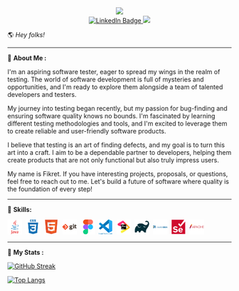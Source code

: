 


<div id="header" align="center">
  <img src="https://camo.githubusercontent.com/cae12fddd9d6982901d82580bdf321d81fb299141098ca1c2d4891870827bf17/68747470733a2f2f6d69726f2e6d656469756d2e636f6d2f6d61782f313336302f302a37513379765349765f7430696f4a2d5a2e676966" width="550"/>
</div>

<div id="badges" align="center">
  <a href="https://www.linkedin.com/in/fikretmirzaev/">
    <img src="https://img.shields.io/badge/LinkedIn-blue?style=for-the-badge&logo=linkedin&logoColor=white" alt="LinkedIn Badge"width="97.3"/>
  </a>
  <a href="https://t.me/vilfredo11">
    <img src="https://camo.githubusercontent.com/b21bbc938dd2853b37619f74c5427bb6a530fe905111880dd4d51defedc75d8f/68747470733a2f2f696d672e736869656c64732e696f2f62616467652f54656c656772616d2d626c75653f7374796c653d666f722d7468652d6261646765266c6f676f3d6c696e6b6564696e266c6f676f436f6c6f723d7768697465"width="100"/>
  </a>
  </div>


 
 :earth_americas: *Hey folks!*
 
---   
  <g-emoji class="g-emoji" alias="memo" fallback-src="https://github.githubassets.com/images/icons/emoji/unicode/1f4dd.png">📝</g-emoji>
 **About Me :**
 
I'm an aspiring software tester, eager to spread my wings in the realm of testing. The world of software development is full of mysteries and opportunities, and I'm ready to explore them alongside a team of talented developers and testers.

My journey into testing began recently, but my passion for bug-finding and ensuring software quality knows no bounds. I'm fascinated by learning different testing methodologies and tools, and I'm excited to leverage them to create reliable and user-friendly software products.

I believe that testing is an art of finding defects, and my goal is to turn this art into a craft. I aim to be a dependable partner to developers, helping them create products that are not only functional but also truly impress users.

My name is Fikret. If you have interesting projects, proposals, or questions, feel free to reach out to me. Let's build a future of software where quality is the foundation of every step!

---



:briefcase: **Skills:** 

 
 <div>
 <img src="https://github.com/devicons/devicon/blob/master/icons/java/java-original-wordmark.svg" title="Java" alt="Java" width="33" height="33"/>&nbsp;
 <img src="https://github.com/devicons/devicon/blob/master/icons/css3/css3-plain-wordmark.svg"  title="CSS3" alt="CSS" width="33" height="33"/>&nbsp;
 <img src="https://github.com/devicons/devicon/blob/master/icons/html5/html5-original.svg" title="HTML5" alt="HTML" width="33" height="33"/>&nbsp;
 <img src="https://github.com/devicons/devicon/blob/master/icons/git/git-original-wordmark.svg" title="Git" alt="Git" width="33" height="33"/>&nbsp;
 <img src="https://github.com/devicons/devicon/blob/master/icons/figma/figma-original.svg" title="Figma" alt="Figma" width="33" height="33"/>&nbsp;
 <img src="https://github.com/devicons/devicon/blob/master/icons/vscode/vscode-original-wordmark.svg" title="VSC" alt="VSC" width="33" height="33"/>&nbsp;
 <img src="https://github.com/devicons/devicon/blob/master/icons/jetbrains/jetbrains-original.svg" title="JetBrains" alt="JetBrains" width="33" height="33"/>&nbsp;
  <img src="https://github.com/devicons/devicon/blob/master/icons/gradle/gradle-plain.svg" title="Gradle" alt="Gradle" width="33" height="33"/>&nbsp;
  <img src="https://github.com/devicons/devicon/blob/master/icons/intellij/intellij-original-wordmark.svg" title="intellij" alt="intellij" width="33" height="33"/>&nbsp;
  <img src="https://github.com/devicons/devicon/blob/master/icons/selenium/selenium-original.svg" title="Selenium" alt="Selenium" width="33" height="33"/>&nbsp;
 <img src="https://github.com/devicons/devicon/blob/master/icons/apache/apache-original-wordmark.svg" title="Apache" alt="Apache" width="33" height="33"/>
</div>

---
 
 
 :mag_right: **My Stats :**
 
[![GitHub Streak](https://github-readme-streak-stats.herokuapp.com?user=Vilfredo11&theme=swift&hide_border=true)](https://git.io/streak-stats)

[![Top Langs](https://github-readme-stats.vercel.app/api/top-langs/?username=Vilfredo11&layout=compact&theme=vision-friendly-swift)](https://github.com/anuraghazra/github-readme-stats)


